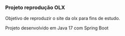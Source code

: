 <h3>Projeto reprodução OLX</h3>
<p>Objetivo de reproduzir o site da olx para fins de estudo.</p>
<p>Projeto desenvolvido em Java 17 com Spring Boot</p>